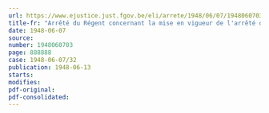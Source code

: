```yaml
---
url: https://www.ejustice.just.fgov.be/eli/arrete/1948/06/07/1948060703/justel
title-fr: "Arrêté du Régent concernant la mise en vigueur de l'arrêté du Régent du 14 novembre 1947 relatif à l'agréation et au contrôle des entreprises et établissements d'assurances couvrant les responsabilités civiles soumises au contrôle de l'Etat"
date: 1948-06-07
source:
number: 1948060703
page: 888888
case: 1948-06-07/32
publication: 1948-06-13
starts:
modifies:
pdf-original:
pdf-consolidated:
---
```


